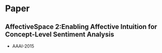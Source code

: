 # Paper 

## AffectiveSpace 2:Enabling Affective Intuition for Concept-Level Sentiment Analysis
* AAAI-2015
